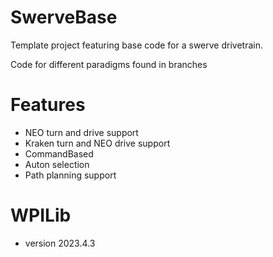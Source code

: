# SwerveBase
Template project featuring base code for a swerve drivetrain.

Code for different paradigms found in branches

# Features
- NEO turn and drive support
- Kraken turn and NEO drive support
- CommandBased
- Auton selection 
- Path planning support

# WPILib
- version 2023.4.3